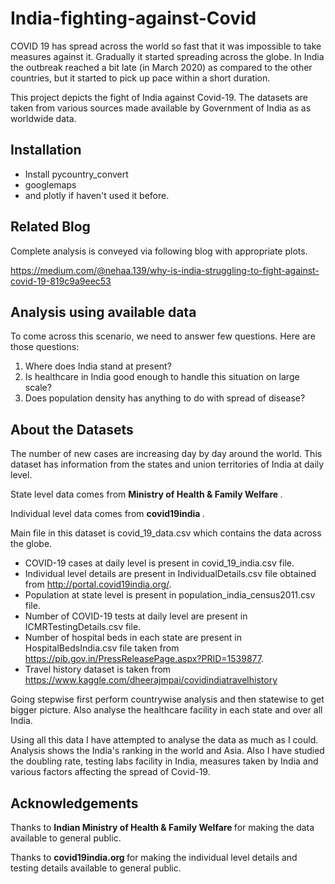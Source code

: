 # India-fighting-against-Covid # 

COVID 19 has spread across the world so fast that it was impossible to take measures against it. 
Gradually it started spreading across the globe. In India the outbreak reached a bit late (in March 2020) as compared to the other countries, 
but it started to pick up pace within a short duration.

This project depicts the fight of India against Covid-19. 
The datasets are taken from various sources made available by Government of India as as worldwide data.

## Installation
* Install pycountry_convert
* googlemaps 
* and plotly if haven't used it before.

## Related Blog
Complete analysis is conveyed via following blog with appropriate plots.

https://medium.com/@nehaa.139/why-is-india-struggling-to-fight-against-covid-19-819c9a9eec53

## Analysis using available data

To come across this scenario, we need to answer few questions. Here are those questions:
1. Where does India stand at present?
2. Is healthcare in India good enough to handle this situation on large scale?
3. Does population density has anything to do with spread of disease?


## About the Datasets
The number of new cases are increasing day by day around the world. This dataset has information from the states and union territories of India at daily level.

State level data comes from <b> Ministry of Health & Family Welfare </b>.

Individual level data comes from <b> covid19india </b>.

Main file in this dataset is covid_19_data.csv which contains the data across the globe.
* COVID-19 cases at daily level is present in covid_19_india.csv file.
* Individual level details are present in IndividualDetails.csv file obtained from http://portal.covid19india.org/.
* Population at state level is present in population_india_census2011.csv file.
* Number of COVID-19 tests at daily level are present in ICMRTestingDetails.csv file.
* Number of hospital beds in each state are present in HospitalBedsIndia.csv file taken from https://pib.gov.in/PressReleasePage.aspx?PRID=1539877.
* Travel history dataset is taken from https://www.kaggle.com/dheerajmpai/covidindiatravelhistory

Going stepwise first perform countrywise analysis and then statewise to get bigger picture. Also analyse the healthcare facility in each state and over all India. 

Using all this data I have attempted to analyse the data as much as I could. Analysis shows the India's ranking in the world and Asia. Also I have studied the doubling rate, testing labs facility in India, measures taken by India and various factors affecting the spread of Covid-19.

## Acknowledgements
Thanks to <b> Indian Ministry of Health & Family Welfare </b> for making the data available to general public.

Thanks to <b> covid19india.org </b> for making the individual level details and testing details available to general public.
